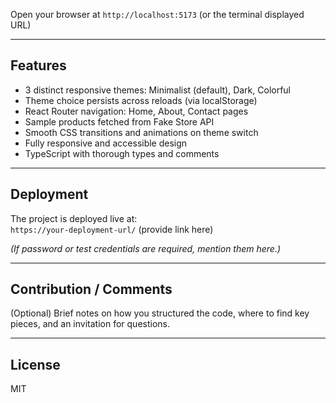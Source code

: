 
Open your browser at `http://localhost:5173` (or the terminal displayed URL)

---

## Features

- 3 distinct responsive themes: Minimalist (default), Dark, Colorful  
- Theme choice persists across reloads (via localStorage)  
- React Router navigation: Home, About, Contact pages  
- Sample products fetched from Fake Store API  
- Smooth CSS transitions and animations on theme switch  
- Fully responsive and accessible design  
- TypeScript with thorough types and comments  

---

## Deployment

The project is deployed live at:  
`https://your-deployment-url/` (provide link here)

*(If password or test credentials are required, mention them here.)*

---

## Contribution / Comments

(Optional) Brief notes on how you structured the code, where to find key pieces, and an invitation for questions.

---

## License

MIT

